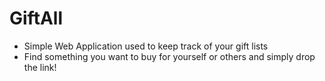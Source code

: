 # GiftAll
- Simple Web Application used to keep track of your gift lists
- Find something you want to buy for yourself or others and simply drop the link!
